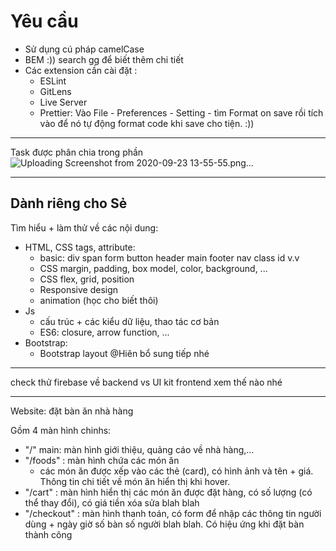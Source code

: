# Yêu cầu 

* Sử dụng cú pháp camelCase
* BEM :)) search gg để biết thêm chi tiết
* Các extension cần cài đặt :
    * ESLint
    * GitLens
    * Live Server
    * Prettier: Vào File - Preferences - Setting - tìm Format on save rồi tích vào để nó tự động format code khi save cho tiện. :))

---

Task được phân chia trong phần
![Uploading Screenshot from 2020-09-23 13-55-55.png…]()

---
## Dành riêng cho Sẻ
Tìm hiểu + làm thử về các nội dung: 
* HTML, CSS tags, attribute: 
  * basic: div span form button header main footer nav class id v.v
  * CSS margin, padding, box model, color, background, ...
  * CSS flex, grid, position
  * Responsive design
  * animation (học cho biết thôi)
* Js
  * cấu trúc + các kiểu dữ liệu, thao tác cơ bản 
  * ES6: closure, arrow function, ... 
* Bootstrap:
  * Bootstrap layout @Hiên bổ sung tiếp nhé

---

check thử firebase về backend vs UI kit frontend xem thế nào nhé

---

Website: đặt bàn ăn nhà hàng

Gồm 4 màn hình chinhs:
* "/" main: màn hình giới thiệu, quảng cáo về nhà hàng,...
* "/foods" : màn hình chứa các món ăn
  * các món ăn được xếp vào các thẻ (card), có hình ảnh và tên + giá. Thông tin chi tiết về món ăn hiển thị khi hover.
* "/cart" : màn hình hiển thị các món ăn được đặt hàng, có số lượng (có thể thay đổi), có giá tiền xóa sửa blah blah
* "/checkout" : màn hình thanh toán, có form để nhập các thông tin người dùng + ngày giờ số bàn số người blah blah. Có hiệu ứng khi đặt bàn thành công